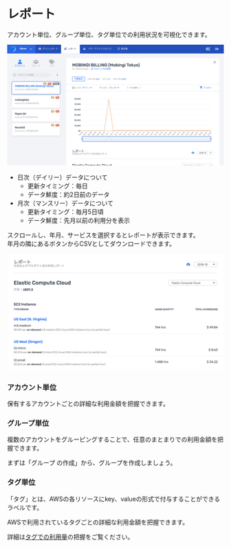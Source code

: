 # レポート

アカウント単位、グループ単位、タグ単位での利用状況を可視化できます。

![](../../.gitbook/assets/screen-shot-2018-11-26-at-13.03.15.png)

* 日次（デイリー）データについて
  * 更新タイミング：毎日
  * データ鮮度：約2日前のデータ
* 月次（マンスリー）データについて
  * 更新タイミング：毎月5日頃
  * データ鮮度：先月以前の利用分を表示

スクロールし、年月、サービスを選択するとレポートが表示できます。  
年月の隣にあるボタンからCSVとしてダウンロードできます。

![](../../.gitbook/assets/screen-shot-2018-11-26-at-13.35.18.png)

### アカウント単位

保有するアカウントごとの詳細な利用金額を把握できます。

### グループ単位

複数のアカウントをグルーピングすることで、任意のまとまりでの利用金額を把握できます。

まずは「グループ の作成」から、グループを作成しましょう。

### タグ単位

「タグ」とは、AWSの各リソースにkey、valueの形式で付与することができるラベルです。

AWSで利用されているタグごとの詳細な利用金額を把握できます。

詳細は[タグでの利用量](https://docs.mobingi.com/v/wave/mobingi-wave/tag-report)の把握をご覧ください。

